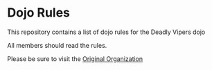 Dojo Rules
==========

This repository contains a list of dojo rules for the Deadly Vipers dojo

All members should read the rules.

Please be sure to visit the [Original Organization](https://github.com/deadlyvipers)

